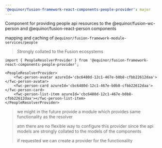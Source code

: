 ```yaml
---
'@equinor/fusion-framework-react-components-people-provider': major
---
```


Component for providing people api resources to the @equinor/fusion-wc-person and @equinor/fusion-react-person components

mapping and caching of `@equinor/fusion-framework-module-services/people`

> Strongly collated to the Fusion ecosystems

```tsx
import { PeopleResolverProvider } from '@equinor/fusion-framework-react-components-people-provider';

<PeopleResolverProvider>
    <fwc-person-avatar azureId='cbc6480d-12c1-467e-b0b8-cfbb22612daa'></fwc-person-avatar>
    <fwc-person-card azureId='cbc6480d-12c1-467e-b0b8-cfbb22612daa'></fwc-person-card>
    <fwc-person-list-item azureId='cbc6480d-12c1-467e-b0b8-cfbb22612daa'></fwc-person-list-item>
</PeopleResolverProvider>
```

> we might in the future provide a module which provides same functionality as the resolver
>
> atm there are no flexible way to configure this provider since the api models are strongly collated to the models of the components
>
> if requested we can create a provider for the functionality

